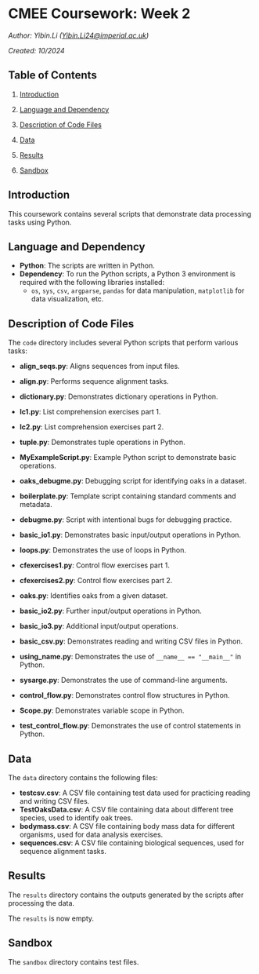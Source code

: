 # CMEE Coursework: Week 2

*Author: Yibin.Li ([Yibin.Li24\@imperial.ac.uk](mailto:Yibin.Li24@imperial.ac.uk))*

*Created: 10/2024*



## Table of Contents

1.  [Introduction](#introduction)

2.  [Language and Dependency](#language-and-dependency)

3.  [Description of Code Files](#description-of-code-files)

4.  [Data](#data)

5.  [Results](#results)

6.  [Sandbox](#sandbox)



## Introduction

This coursework contains several scripts that demonstrate data processing tasks using Python.



## Language and Dependency

-   **Python**: The scripts are written in Python.
-   **Dependency**: To run the Python scripts, a Python 3 environment is required with the following libraries installed:
    -   `os`, `sys`, `csv`, `argparse`, `pandas` for data manipulation, `matplotlib` for data visualization, etc.



## Description of Code Files

The `code` directory includes several Python scripts that perform various tasks:

-   **align_seqs.py**: Aligns sequences from input files.

-   **align.py**: Performs sequence alignment tasks.

-   **dictionary.py**: Demonstrates dictionary operations in Python.

-   **lc1.py**: List comprehension exercises part 1.

-   **lc2.py**: List comprehension exercises part 2.

-   **tuple.py**: Demonstrates tuple operations in Python.

-   **MyExampleScript.py**: Example Python script to demonstrate basic operations.

-   **oaks_debugme.py**: Debugging script for identifying oaks in a dataset.

-   **boilerplate.py**: Template script containing standard comments and metadata.

-   **debugme.py**: Script with intentional bugs for debugging practice.

-   **basic_io1.py**: Demonstrates basic input/output operations in Python.

-   **loops.py**: Demonstrates the use of loops in Python.

-   **cfexercises1.py**: Control flow exercises part 1.

-   **cfexercises2.py**: Control flow exercises part 2.

-   **oaks.py**: Identifies oaks from a given dataset.

-   **basic_io2.py**: Further input/output operations in Python.

-   **basic_io3.py**: Additional input/output operations.

-   **basic_csv.py**: Demonstrates reading and writing CSV files in Python.

-   **using_name.py**: Demonstrates the use of `__name__ == "__main__"` in Python.

-   **sysarge.py**: Demonstrates the use of command-line arguments.

-   **control_flow.py**: Demonstrates control flow structures in Python.

-   **Scope.py**: Demonstrates variable scope in Python.

-   **test_control_flow.py**: Demonstrates the use of control statements in Python.


## Data

The `data` directory contains the following files:

-   **testcsv.csv**: A CSV file containing test data used for practicing reading and writing CSV files.
-   **TestOaksData.csv**: A CSV file containing data about different tree species, used to identify oak trees.
-   **bodymass.csv**: A CSV file containing body mass data for different organisms, used for data analysis exercises.
-   **sequences.csv**: A CSV file containing biological sequences, used for sequence alignment tasks.



## Results

The `results` directory contains the outputs generated by the scripts after processing the data.

The `results` is now empty.



## Sandbox

The `sandbox` directory contains test files.
